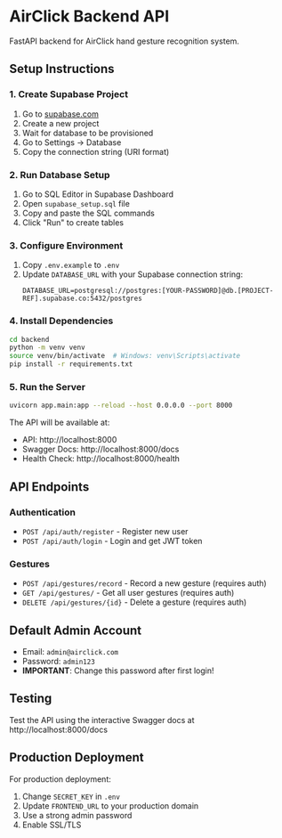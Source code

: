# AirClick Backend API

FastAPI backend for AirClick hand gesture recognition system.

## Setup Instructions

### 1. Create Supabase Project

1. Go to [supabase.com](https://supabase.com)
2. Create a new project
3. Wait for database to be provisioned
4. Go to Settings → Database
5. Copy the connection string (URI format)

### 2. Run Database Setup

1. Go to SQL Editor in Supabase Dashboard
2. Open `supabase_setup.sql` file
3. Copy and paste the SQL commands
4. Click "Run" to create tables

### 3. Configure Environment

1. Copy `.env.example` to `.env`
2. Update `DATABASE_URL` with your Supabase connection string:
   ```
   DATABASE_URL=postgresql://postgres:[YOUR-PASSWORD]@db.[PROJECT-REF].supabase.co:5432/postgres
   ```

### 4. Install Dependencies

```bash
cd backend
python -m venv venv
source venv/bin/activate  # Windows: venv\Scripts\activate
pip install -r requirements.txt
```

### 5. Run the Server

```bash
uvicorn app.main:app --reload --host 0.0.0.0 --port 8000
```

The API will be available at:
- API: http://localhost:8000
- Swagger Docs: http://localhost:8000/docs
- Health Check: http://localhost:8000/health

## API Endpoints

### Authentication
- `POST /api/auth/register` - Register new user
- `POST /api/auth/login` - Login and get JWT token

### Gestures
- `POST /api/gestures/record` - Record a new gesture (requires auth)
- `GET /api/gestures/` - Get all user gestures (requires auth)
- `DELETE /api/gestures/{id}` - Delete a gesture (requires auth)

## Default Admin Account

- Email: `admin@airclick.com`
- Password: `admin123`
- **IMPORTANT**: Change this password after first login!

## Testing

Test the API using the interactive Swagger docs at http://localhost:8000/docs

## Production Deployment

For production deployment:
1. Change `SECRET_KEY` in `.env`
2. Update `FRONTEND_URL` to your production domain
3. Use a strong admin password
4. Enable SSL/TLS
